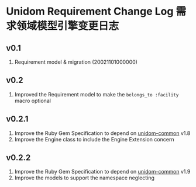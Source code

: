 # Unidom Requirement Change Log 需求领域模型引擎变更日志

## v0.1
1. Requirement model & migration (20021101000000)

## v0.2
1. Improved the Requirement model to make the ``belongs_to :facility`` macro optional

## v0.2.1
1. Improve the Ruby Gem Specification to depend on [unidom-common](https://github.com/topbitdu/unidom-common) v1.8
2. Improve the Engine class to include the Engine Extension concern

## v0.2.2
1. Improve the Ruby Gem Specification to depend on [unidom-common](https://github.com/topbitdu/unidom-common) v1.9
2. Improve the models to support the namespace neglecting
